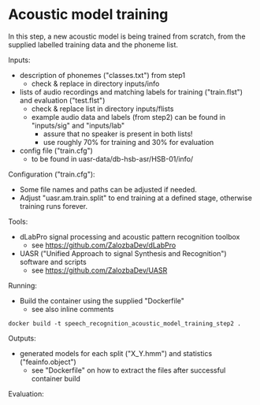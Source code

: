 # Acoustic model training

In this step, a new acoustic model is being trained from scratch, from the 
supplied labelled training data and the phoneme list.

Inputs:

* description of phonemes ("classes.txt") from step1
    * check & replace in directory inputs/info
* lists of audio recordings and matching labels for training ("train.flst") and evaluation ("test.flst")
    * check & replace list in directory inputs/flists
    * example audio data and labels (from step2) can be found in "inputs/sig" and "inputs/lab"
        * assure that no speaker is present in both lists!
        * use roughly 70% for training and 30% for evaluation
* config file ("train.cfg")
    * to be found in uasr-data/db-hsb-asr/HSB-01/info/

Configuration ("train.cfg"):

* Some file names and paths can be adjusted if needed.
* Adjust "uasr.am.train.split" to end training at a defined stage, otherwise training runs forever.

Tools:

* dLabPro signal processing and acoustic pattern recognition toolbox
    * see https://github.com/ZalozbaDev/dLabPro
* UASR ("Unified Approach to signal Synthesis and Recognition") software and scripts
    * see https://github.com/ZalozbaDev/UASR

Running:

* Build the container using the supplied "Dockerfile"
    * see also inline comments
    
```console
docker build -t speech_recognition_acoustic_model_training_step2 .
```

Outputs:

* generated models for each split ("X_Y.hmm") and statistics ("feainfo.object")
	* see "Dockerfile" on how to extract the files after successful container build

Evaluation:

